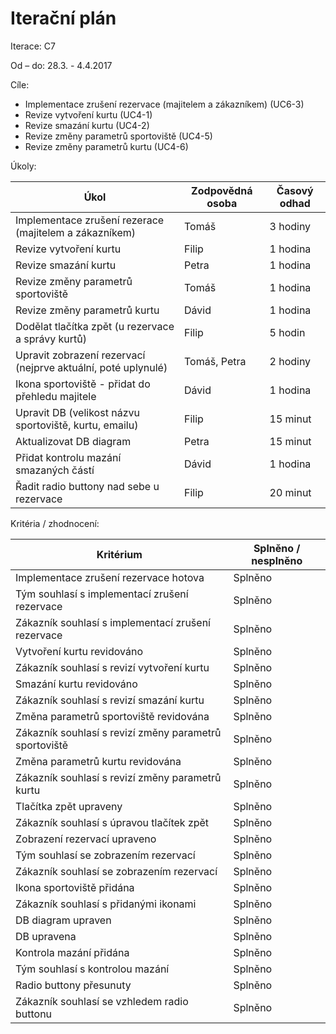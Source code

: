 <h1>Iterační plán</h1>
Iterace:  C7

Od – do:
28.3. - 4.4.2017

Cíle:
- Implementace zrušení rezervace (majitelem a zákazníkem) (UC6-3)
- Revize vytvoření kurtu (UC4-1)
- Revize smazání kurtu (UC4-2)
- Revize změny parametrů sportoviště (UC4-5)
- Revize změny parametrů kurtu (UC4-6)

Úkoly:

|Úkol|	Zodpovědná osoba|	Časový odhad|
|---|---|---|
|Implementace zrušení rezerace (majitelem a zákazníkem)|Tomáš|3 hodiny|
|Revize vytvoření kurtu|Filip|1 hodina|
|Revize smazání kurtu|Petra|1 hodina|
|Revize změny parametrů sportoviště|Tomáš|1 hodina|
|Revize změny parametrů kurtu|Dávid|1 hodina|
|Dodělat tlačítka zpět (u rezervace a správy kurtů)|Filip|5 hodin|
|Upravit zobrazení rezervací (nejprve aktuální, poté uplynulé)|Tomáš, Petra|2 hodiny|
|Ikona sportoviště - přidat do přehledu majitele|Dávid|1 hodina|
|Upravit DB (velikost názvu sportoviště, kurtu, emailu)|Filip|15 minut|
|Aktualizovat DB diagram|Petra|15 minut|
|Přidat kontrolu mazání smazaných částí|Dávid|1 hodina|
|Řadit radio buttony nad sebe u rezervace|Filip|20 minut|


Kritéria / zhodnocení:

|Kritérium	|Splněno / nesplněno|
|---|---|
|Implementace zrušení rezervace hotova|Splněno|
|Tým souhlasí s implementací zrušení rezervace|Splněno|
|Zákazník souhlasí s implementací zrušení rezervace|Splněno|
|Vytvoření kurtu revidováno|Splněno|
|Zákazník souhlasí s revizí vytvoření kurtu|Splněno|
|Smazání kurtu revidováno|Splněno|
|Zákazník souhlasí s revizí smazání kurtu|Splněno|
|Změna parametrů sportoviště revidována|Splněno|
|Zákazník souhlasí s revizí změny parametrů sportoviště|Splněno|
|Změna parametrů kurtu revidována|Splněno|
|Zákazník souhlasí s revizí změny parametrů kurtu|Splněno|
|Tlačítka zpět upraveny|Splněno|
|Zákazník souhlasí s úpravou tlačítek zpět|Splněno|
|Zobrazení rezervací upraveno|Splněno|
|Tým souhlasí se zobrazením rezervací|Splněno|
|Zákazník souhlasí se zobrazením rezervací|Splněno|
|Ikona sportoviště přidána|Splněno|
|Zákazník souhlasí s přidanými ikonami|Splněno|
|DB diagram upraven|Splněno|
|DB upravena|Splněno|
|Kontrola mazání přidána|Splněno|
|Tým souhlasí s kontrolou mazání|Splněno|
|Radio buttony přesunuty|Splněno|
|Zákazník souhlasí se vzhledem radio buttonu|Splněno|


